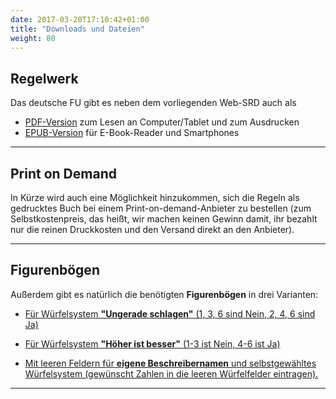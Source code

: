 ```yaml
---
date: 2017-03-20T17:10:42+01:00
title: "Downloads und Dateien"
weight: 80
---
```

## Regelwerk
Das deutsche FU gibt es neben dem vorliegenden Web-SRD auch als

- [PDF-Version](https://drive.google.com/open?id=0BykJZJ4xih55N1diNk5UN1lmSEk) zum Lesen an Computer/Tablet und zum Ausdrucken
- [EPUB-Version](https://drive.google.com/open?id=0BykJZJ4xih55dWJ5dWtJeDNhZlU) für E-Book-Reader und Smartphones

---

## Print on Demand

In Kürze wird auch eine Möglichkeit hinzukommen, sich die Regeln als gedrucktes Buch bei einem Print-on-demand-Anbieter zu bestellen (zum Selbstkostenpreis, das heißt, wir machen keinen Gewinn damit, ihr bezahlt nur die reinen Druckkosten und den Versand direkt an den Anbieter).

---

## Figurenbögen
Außerdem gibt es natürlich die benötigten **Figurenbögen** in drei Varianten:

- [Für Würfelsystem **"Ungerade schlagen"** (1, 3, 6 sind Nein, 2, 4, 6 sind Ja)](https://drive.google.com/open?id=0BykJZJ4xih55cDNSQkpZV3djaUk)
 <!-- (https://github.com/schlawiner/fu-rpg-frei-und-universell/raw/master/Scribus/Sheets/fu-figurenbogen-ungerade.pdf) -->

- [Für Würfelsystem **"Höher ist besser"** (1-3 ist Nein, 4-6 ist Ja)](https://drive.google.com/open?id=0BykJZJ4xih55WjdoczVfODRZZ3c)
<!-- (https://github.com/schlawiner/fu-rpg-frei-und-universell/raw/master/Scribus/Sheets/fu-figurenbogen-hoch-ist-gut.pdf) -->

- [Mit leeren Feldern für **eigene Beschreibernamen** und selbstgewähltes Würfelsystem (gewünscht Zahlen in die leeren Würfelfelder eintragen).](https://drive.google.com/open?id=0BykJZJ4xih55ZjlPcHVJbG9tOFk)
<!-- (https://github.com/schlawiner/fu-rpg-frei-und-universell/raw/master/Scribus/Sheets/fu-figurenbogen-leer.pdf) -->

<!-- - {{< figure src="/images/thumbnails/cover_thumb.jpg" link="https://github.com/schlawiner/fu-rpg-frei-und-universell/raw/master/Scribus/Sheets/fu-figurenbogen-leer.pdf" alt="PDF" class="thumbpdf">}} -->


---
